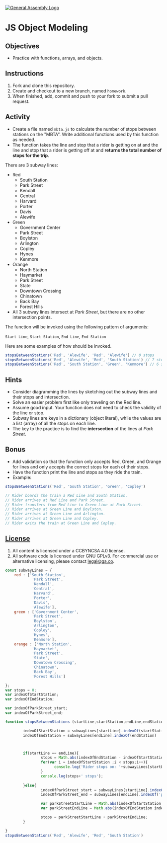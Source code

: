 [![General Assembly Logo](https://camo.githubusercontent.com/1a91b05b8f4d44b5bbfb83abac2b0996d8e26c92/687474703a2f2f692e696d6775722e636f6d2f6b6538555354712e706e67)](https://generalassemb.ly/education/web-development-immersive)

# JS Object Modeling

## Objectives

- Practice with functions, arrays, and objects.

## Instructions

1. Fork and clone this repository.
1. Create and checkout to a new branch, named `homework`.
1. When finished, add, commit and push to your fork to submit a pull request.

## Activity

- Create a file named `mbta.js` to calculate the number of stops between
  stations on the "MBTA". Write additional functions used by this function as
  needed.
- The function takes the line and stop that a rider is getting on at and the
  line and stop that a rider is getting off at and **returns the total number of
  stops for the trip**.

There are 3 subway lines:

- Red
  - South Station
  - Park Street
  - Kendall
  - Central
  - Harvard
  - Porter
  - Davis
  - Alewife
- Green 
  - Government Center
  - Park Street
  - Boylston
  - Arlington
  - Copley
  - Hynes
  - Kenmore
- Orange 
  - North Station
  - Haymarket
  - Park Street
  - State
  - Downtown Crossing
  - Chinatown
  - Back Bay
  - Forest Hills
- All 3 subway lines intersect at *Park Street*, but there are no other intersection points. 

The function will be invoked using the following pattern of arguments:

`Start Line`, `Start Station`, `End Line`, `End Station`

Here are some examples of how should be invoked.

```js
stopsBetweenStations('Red', 'Alewife', 'Red', 'Alewife') // 0 stops
stopsBetweenStations('Red', 'Alewife', 'Red', 'South Station') // 7 stops
stopsBetweenStations('Red', 'South Station', 'Green', 'Kenmore') // 6 stops
```

## Hints

- Consider diagramming the lines by sketching out the subway lines and their
  stops and intersection.
- Solve an easier problem first like only traveling on the Red line.
- Assume good input.  Your function does not need to check the validity of the line or
  stop.
- Subway lines are keys in a dictionary (object literal), while the values are
  a list (array) of all the stops on each line.
- The key to the practice is to find the **intersection** of the lines at
  *Park Street*.


## Bonus

- Add validation so that the function only accepts Red, Green, and Orange for lines and only accepts the correct stops for each of their stops.
- Have the function print the line and stops as they ride the train.
- Example:
```js
stopsBetweenStations('Red', 'South Station', 'Green', 'Copley') 

// Rider boards the train a Red Line and South Station.
// Rider arrives at Red Line and Park Street.
// Rider transfers from Red Line to Green Line at Park Street.
// Rider arrives at Green Line and Boylston.
// Rider arrives at Green Line and Arlington.
// Rider arrives at Green Line and Copley.
// Rider exits the train at Green Line and Copley.
```

## [License](LICENSE)

1. All content is licensed under a CC­BY­NC­SA 4.0 license.
1. All software code is licensed under GNU GPLv3. For commercial use or
    alternative licensing, please contact legal@ga.co.


```js
const subwayLines = {
    red : ['South Station',
            'Park Street',
            'Kendall',
            'Central',
            'Harvard',
            'Porter',
            'Davis',
            'Alewife'],
    green : ['Government Center',
            'Park Street',
            'Boylston',
            'Arlington',
            'Copley',
            'Hynes',
            'Kenmore'],
    orange : ['North Station',
            'Haymarket',
            'Park Street',
            'State',
            'Downtown Crossing',
            'Chinatown',
            'Back Bay',
            'Forest Hills']

};
var stops = 0;
var indexOfStartStation;
var indexOfEndStation;

var indexOfParkStreet_start;
var indexOfParkStreet_end;

function stopsBetweenStations (startLine,startStation,endLine,endStation){

        indexOfStartStation = subwayLines[startLine].indexOf(startStation)
        indexOfEndStation = subwayLines[endLine].indexOf(endStation)



        if(startLine == endLine){
                stops = Math.abs(indexOfEndStation - indexOfStartStation);
                for(var i = indexOfStartStation ;i < stops;i++){
                      console.log('Rider stops on: '+subwayLines[startLine].[i])
                }
                console.log(stops+' stops');
            
        }else{
                indexOfParkStreet_start = subwayLines[startLine].indexOf('park street')
                indexOfParkStreet_end = subwayLines[endLine].indexOf('park street')

                var parkStreetStartLine = Math.abs(indexOfStartStation - indexOfParkStreet_start) 
                var parkStreetEndLine = Math.abs(indexOfEndStation indexOfParkStreet_end)

                stops = parkStreetStartLine + parkStreetEndLine;
        }

}
stopsBetweenStations('Red', 'Alewife', 'Red', 'South Station')

```
